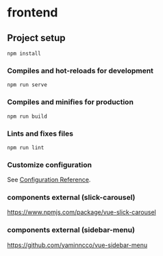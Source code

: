 # frontend

## Project setup
```
npm install
```

### Compiles and hot-reloads for development
```
npm run serve
```

### Compiles and minifies for production
```
npm run build
```

### Lints and fixes files
```
npm run lint
```

### Customize configuration
See [Configuration Reference](https://cli.vuejs.org/config/).

### components external (slick-carousel)
https://www.npmjs.com/package/vue-slick-carousel

### components external (sidebar-menu)
https://github.com/yaminncco/vue-sidebar-menu
